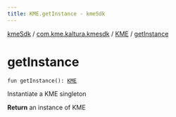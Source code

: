 ```yaml
---
title: KME.getInstance - kmeSdk
---
```


[kmeSdk](../../index.html) / [com.kme.kaltura.kmesdk](../index.html) / [KME](index.html) / [getInstance](./get-instance.html)

# getInstance

`fun getInstance(): `[`KME`](index.html)

Instantiate a KME singleton

**Return**
an instance of KME

